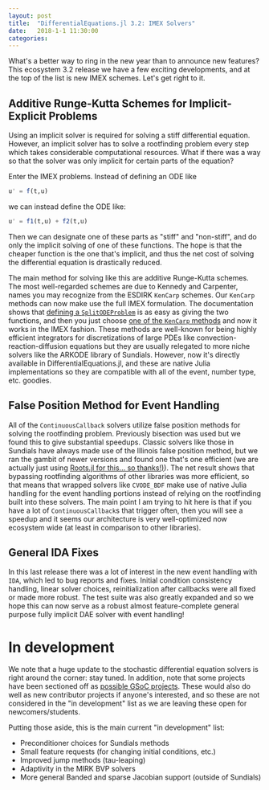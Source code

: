 ```yaml
---
layout: post
title:  "DifferentialEquations.jl 3.2: IMEX Solvers"
date:   2018-1-1 11:30:00
categories:
---
```


What's a better way to ring in the new year than to announce new features?
This ecosystem 3.2 release we have a few exciting developments, and at the
top of the list is new IMEX schemes. Let's get right to it.

## Additive Runge-Kutta Schemes for Implicit-Explicit Problems

Using an implicit solver is required for solving a stiff differential equation.
However, an implicit solver has to solve a rootfinding problem every step
which takes considerable computational resources. What if there was a way
so that the solver was only implicit for certain parts of the equation?

Enter the IMEX problems. Instead of defining an ODE like

```julia
u' = f(t,u)
```

we can instead define the ODE like:

```julia
u' = f1(t,u) + f2(t,u)
```

Then we can designate one of these parts as "stiff" and "non-stiff", and do
only the implicit solving of one of these functions. The hope is that the
cheaper function is the one that's implicit, and thus the net cost of solving
the differential equation is drastically reduced.

The main method for solving like this are additive Runge-Kutta schemes. The
most well-regarded schemes are due to Kennedy and Carpenter, names you may
recognize from the ESDIRK `KenCarp` schemes. Our `KenCarp` methods can now
make use the full IMEX formulation. The documentation shows that
[defining a `SplitODEProblem`](http://docs.juliadiffeq.org/latest/types/split_ode_types.html#Mathematical-Specification-of-a-Split-ODE-Problem-1)
is as easy as giving the two functions, and then you just choose
[one of the `KenCarp` methods](http://docs.juliadiffeq.org/latest/solvers/split_ode_solve.html#OrdinaryDiffEq.jl-1)
and now it works in the IMEX fashion. These methods are well-known for being
highly efficient integrators for discretizations of large PDEs like
convection-reaction-diffusion equations but they are usually relegated to more
niche solvers like the ARKODE library of Sundials. However, now it's directly
available in DifferentialEquations.jl, and these are native Julia implementations
so they are compatible with all of the event, number type, etc. goodies.

## False Position Method for Event Handling

All of the `ContinuousCallback` solvers utilize false position methods for solving
the rootfinding problem. Previously bisection was used but we found this to give
substantial speedups. Classic solvers like those in Sundials have always made
use of the Illinois false position method, but we ran the gambit of newer versions
and found one that's one efficient (we are actually just using
[Roots.jl for this... so thanks!)](https://github.com/JuliaMath/Roots.jl)). The
net result shows that bypassing rootfinding algorithms of other libraries was
more efficient, so that means that wrapped solvers like `CVODE_BDF` make use of
native Julia handling for the event handling portions instead of relying on
the rootfinding built into these solvers. The main point I am trying to hit here
is that if you have a lot of `ContinuousCallback`s that trigger often, then
you will see a speedup and it seems our architecture is very well-optimized now
ecosystem wide (at least in comparison to other libraries).

## General IDA Fixes

In this last release there was a lot of interest in the new event handling with
`IDA`, which led to bug reports and fixes. Initial condition consistency handling,
linear solver choices, reinitialization after callbacks were all fixed or made
more robust. The test suite was also greatly expanded and so we hope this can
now serve as a robust almost feature-complete general purpose fully implicit DAE
solver with event handling!

# In development

We note that a huge update to the stochastic differential equation solvers is
right around the corner: stay tuned. In addition, note that some projects have
been sectioned off as [possible GSoC projects](https://julialang.org/soc/projects/diffeq.html).
These would also do well as new contributor projects if anyone's interested, and
so these are not considered in the "in development" list as we are leaving these
open for newcomers/students.

Putting those aside, this is the main current "in development" list:

- Preconditioner choices for Sundials methods
- Small feature requests (for changing initial conditions, etc.)
- Improved jump methods (tau-leaping)
- Adaptivity in the MIRK BVP solvers
- More general Banded and sparse Jacobian support (outside of Sundials)
